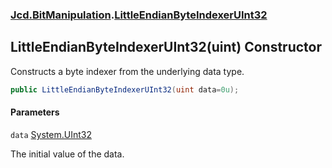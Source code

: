 ### [Jcd.BitManipulation](Jcd.BitManipulation.md 'Jcd.BitManipulation').[LittleEndianByteIndexerUInt32](Jcd.BitManipulation.LittleEndianByteIndexerUInt32.md 'Jcd.BitManipulation.LittleEndianByteIndexerUInt32')

## LittleEndianByteIndexerUInt32(uint) Constructor

Constructs a byte indexer from the underlying data type.

```csharp
public LittleEndianByteIndexerUInt32(uint data=0u);
```
#### Parameters

<a name='Jcd.BitManipulation.LittleEndianByteIndexerUInt32.LittleEndianByteIndexerUInt32(uint).data'></a>

`data` [System.UInt32](https://docs.microsoft.com/en-us/dotnet/api/System.UInt32 'System.UInt32')

The initial value of the data.